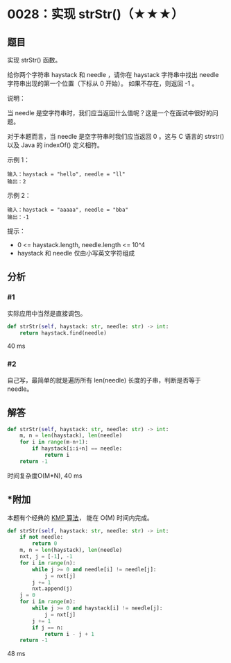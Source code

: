 # 0028：实现 strStr()（★★★）


## 题目

实现 strStr() 函数。

给你两个字符串 haystack 和 needle ，请你在 haystack 字符串中找出 needle 字符串出现的第一个位置（下标从 0 开始）。
如果不存在，则返回  -1 。

说明：

当 needle 是空字符串时，我们应当返回什么值呢？这是一个在面试中很好的问题。

对于本题而言，当 needle 是空字符串时我们应当返回 0 。这与 C 语言的 strstr() 以及 Java 的 indexOf() 定义相符。


示例 1：

    输入：haystack = "hello", needle = "ll"
    输出：2

示例 2：

    输入：haystack = "aaaaa", needle = "bba"
    输出：-1

提示：
- 0 <= haystack.length, needle.length <= 10^4
- haystack 和 needle 仅由小写英文字符组成
	
## 分析

### #1

实际应用中当然是直接调包。

```python
def strStr(self, haystack: str, needle: str) -> int:
	return haystack.find(needle)
```
40 ms

### #2

自己写，最简单的就是遍历所有 len(needle) 长度的子串，判断是否等于 needle。

## 解答

```python
def strStr(self, haystack: str, needle: str) -> int:
	m, n = len(haystack), len(needle)
	for i in range(m-n+1):
		if haystack[i:i+n] == needle:
			return i
	return -1
```

时间复杂度O(M*N), 40 ms

## *附加

本题有个经典的 [KMP 算法](http://www.matrix67.com/blog/archives/115)，
能在 O(M) 时间内完成。

```python
def strStr(self, haystack: str, needle: str) -> int:
    if not needle:
        return 0
    m, n = len(haystack), len(needle)
    nxt, j = [-1], -1
    for i in range(n):
        while j >= 0 and needle[i] != needle[j]:
            j = nxt[j]
        j += 1
        nxt.append(j)
    j = 0
    for i in range(m):
        while j >= 0 and haystack[i] != needle[j]:
            j = nxt[j]
        j += 1
        if j == n:
            return i - j + 1
    return -1
```
48 ms

